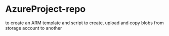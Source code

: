 # AzureProject-repo
to create an ARM template and script to create, upload and copy blobs from storage account to another 
